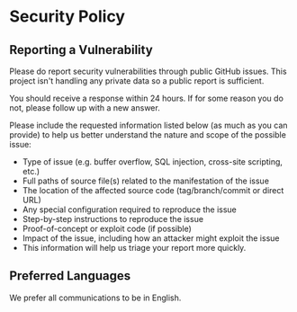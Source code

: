 # Security Policy

## Reporting a Vulnerability

Please do report security vulnerabilities through public GitHub issues. This project isn't handling any private data so a public report is sufficient.

You should receive a response within 24 hours. If for some reason you do not, please follow up with a new answer.

Please include the requested information listed below (as much as you can provide) to help us better understand the nature and scope of the possible issue:

- Type of issue (e.g. buffer overflow, SQL injection, cross-site scripting, etc.)
- Full paths of source file(s) related to the manifestation of the issue
- The location of the affected source code (tag/branch/commit or direct URL)
- Any special configuration required to reproduce the issue
- Step-by-step instructions to reproduce the issue
- Proof-of-concept or exploit code (if possible)
- Impact of the issue, including how an attacker might exploit the issue
- This information will help us triage your report more quickly.

## Preferred Languages

We prefer all communications to be in English.
